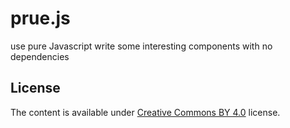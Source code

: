 # prue.js
use pure Javascript write some interesting components with no dependencies

## License

The content is available under [Creative Commons BY 4.0](https://creativecommons.org/licenses/by/4.0/) license.
